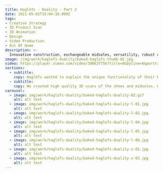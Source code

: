 ```yaml
---
title: Haglöfs - Duality - Part 2
date: 2021-05-01T15:04:10.000Z
tags:
- Creative Strategy
- 3D Product Scan
- 3D Animation
- Design
- Video Production
- Out Of Home
description: >-
  Innovative construction, exchangeable midsoles, versatility, robust outdoor performance. Duality is the next generation of outdoor footwear.
image: /img/work/haglofs-duality/baked-haglofs-thumb-02.jpg
video: https://player.vimeo.com/video/398637756?title=0&byline=0&portrait=0
sections:
  - subtitle:
    copy: Haglöfs wanted to explain the unique functionality of their Duality shoe to both retail partners and consumers. We partnered with the brand to create two videos and multiple print, retail & digital assets from a 3D scan of the shoes.
  - subtitle:
    copy: We created high quality 3D scans of the shoes and midsoles. We referenced  aspects of nature to highlight the difference between the midsoles - using moss for the softer midsole and rocks for the harder midsole. A focus on modular design allowed us to create multiple assets for print, retail and digital use. These assets highlighted the two different ways to wear the shoe, tying in to the 'Walk Both Ways' tagline.
carousel:
  - image: img/work/haglofs-duality/baked-haglofs-duality-02.gif
    alt: alt text
  - image: img/work/haglofs-duality/baked-haglofs-duality-l-01.jpg
    alt: alt text
  - image: img/work/haglofs-duality/baked-haglofs-duality-l-02.jpg
    alt: alt text
  - image: img/work/haglofs-duality/baked-haglofs-duality-l-04.jpg
    alt: alt text
  - image: img/work/haglofs-duality/baked-haglofs-duality-l-05.jpg
    alt: alt text
  - image: img/work/haglofs-duality/baked-haglofs-duality-l-06.jpg
    alt: alt text
  - image: img/work/haglofs-duality/baked-haglofs-duality-s-01.jpg
    alt: alt text
  - image: img/work/haglofs-duality/baked-haglofs-duality-s-03.jpg
    alt: alt text
---
```

